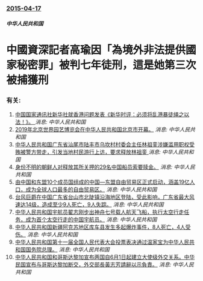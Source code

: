 ### [2015-04-17](/news/2015/04/17/index.md)

##### 中华人民共和国
# 中國資深記者高瑜因「為境外非法提供國家秘密罪」被判七年徒刑，這是她第三次被捕獲刑




### 有关:

1. [中国国家通讯社新华社就香港问题发表《新华时评：必须将乱港暴徒绳之以法！》。 ](/zh/news/2019/08/12/中国国家通讯社新华社就香港问题发表-新华时评-必须将乱港暴徒绳之以法.md) _消息: 中华人民共和国_
2. [2019年北京世界园艺博览会在中华人民共和国北京市开幕。](/zh/news/2019/04/29/2019年北京世界园艺博览会在中华人民共和国北京市开幕.md) _消息: 中华人民共和国_
3. [中华人民共和国广东省汕尾市陆丰市乌坎村村委会主任林祖銮涉嫌滥用职权受贿被警方带走，引发当地村民游行上访，要求释放林祖銮 ](/zh/news/2016/06/20/中华人民共和国广东省汕尾市陆丰市乌坎村村委会主任林祖銮涉嫌滥用职权受贿被警方带走-引发当地村民游行上访-要求释放林祖銮.md) _消息: 中华人民共和国_
4. [ 身份不明的朝鲜人对释放其所关押的29名中国船员索要赎金。](/zh/news/2012/05/17/身份不明的朝鲜人对释放其所关押的29名中国船员索要赎金.md) _消息: 中华人民共和国_
5. [ 由中国和东盟10个成员国组成的中国―东盟自由贸易区正式启动，涵盖19亿人口，成为全球人口最多的自由贸易区。](/zh/news/2010/01/1/由中国和东盟10个成员国组成的中国-东盟自由贸易区正式启动-涵盖19亿人口-成为全球人口最多的自由贸易区.md) _消息: 中华人民共和国_
6. [台风巨爵在中国广东省台山市北陡镇沿海地区登陆，受此影响，广东省最大风速达14级，造成至少9人死亡，9人失踪。](/zh/news/2009/09/15/台风巨爵在中国广东省台山市北陡镇沿海地区登陆-受此影响-广东省最大风速达14级-造成至少9人死亡-9人失踪.md) _消息: 中华人民共和国_
7. [中华人民共和国宇航员翟志刚步出神舟七号载人航天飞船，执行太空行走任务，成为首个太空行走的中国宇航员。](/zh/news/2008/09/27/中华人民共和国宇航员翟志刚步出神舟七号载人航天飞船-执行太空行走任务-成为首个太空行走的中国宇航员.md) _消息: 中华人民共和国_
8. [ 中华人民共和国新疆阿克苏地区库车县发生多起爆炸事件，8人死亡，4人受伤。](/zh/news/2008/08/10/中华人民共和国新疆阿克苏地区库车县发生多起爆炸事件-8人死亡-4人受伤.md) _消息: 中华人民共和国_
9. [中华人民共和国第十一届全国人民代表大会投票表决通过温家宝为中华人民共和国国务院总理。](/zh/news/2008/03/16/中华人民共和国第十一届全国人民代表大会投票表决通过温家宝为中华人民共和国国务院总理.md) _消息: 中华人民共和国_
10. [中华人民共和国和哥斯达黎加宣布两国自6月1日起建立大使级外交关系。中华民国宣布与哥斯达黎加断交，外交部長黃志芳請辭以示負責。](/zh/news/2007/06/7/中华人民共和国和哥斯达黎加宣布两国自6月1日起建立大使级外交关系-中华民国宣布与哥斯达黎加断交-外交部長黃志芳請辭以示負.md) _消息: 中华人民共和国_
